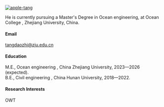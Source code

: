 

[![apple-tang](https://img.shields.io/badge/apple-tang-github-blue?logo=github)](https://github.com/apple-tang)

He is currently pursuing a Master's Degree in Ocean engineering, at Ocean College , Zhejiang University, China.

#### Email
tangdaozhi@zju.edu.cn

#### Education
M.E., Ocean engineering , China Zhejiang University, 2023—2026 (expected).\
B.E., Civil engineering , China Hunan University, 2018—2022.

#### Research Interests
OWT

